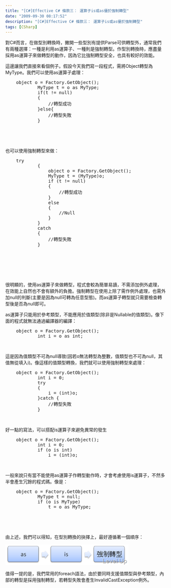 ```yaml
---
title: "[C#]Effective C# 條款三： 運算子is或as優於強制轉型"
date: "2009-09-30 08:17:52"
description: "[C#]Effective C# 條款三： 運算子is或as優於強制轉型"
tags: [CSharp]
---
```


<p>
	對C#而言，在做型別轉換時，撇開一些型別有提供Parse可供轉型外，通常我們有兩種選擇：一種是利用as運算子、一種則是強制轉型。作型別轉換時，應盡量採用as運算子來做轉型的動作，因為它比強制轉型安全，也具有較好的效能。</p>
<p>
	這邊讓我們直接來看個例子。假設今天我們寫一段程式，需將Object轉型為MyType。我們可以使用as運算子處理：</p>
<div class="wlWriterEditableSmartContent" id="scid:812469c5-0cb0-4c63-8c15-c81123a09de7:871e637a-cfd6-4ad3-a3c8-08a4a45b8b3f" style="padding-bottom: 0px; margin: 0px; padding-left: 0px; padding-right: 0px; display: inline; float: none; padding-top: 0px">
	<pre class="c#:nocontrols" name="code">
	object o = Factory.GetObject();
            MyType t = o as MyType;
            if(t != null)
            {
                //轉型成功
            }else{
                //轉型失敗
            }</pre>
</div>
<p>
	 </p>
<p>
	 </p>
<p>
	也可以使用強制轉型來做：</p>
<div class="wlWriterEditableSmartContent" id="scid:812469c5-0cb0-4c63-8c15-c81123a09de7:b28de273-a60b-4e77-80da-5e7dc0dd9542" style="padding-bottom: 0px; margin: 0px; padding-left: 0px; padding-right: 0px; display: inline; float: none; padding-top: 0px">
	<pre class="c#:nocontrols" name="code">
	try
            {
                object o = Factory.GetObject();
                MyType t = (MyType)o;
                if (t != null)
                {
                    //轉型成功
                }
                else
                {
                    //Null
                }
            }
            catch
            {
                //轉型失敗
            }</pre>
</div>
<p>
	 </p>
<p>
	 </p>
<p>
	 </p>
<p>
	很明顯的，使用as運算子來做轉型，程式會較為簡單易讀，不需添加例外處理，在效能上自然也不會有額外的負擔。強制轉型在使用上除了需作例外處理，也需外加null的判斷(主要是因為null可轉為任意型態)。而as運算子轉型就只需要檢查轉型後是否為null即可。</p>
<p>
	as運算子只能用於參考類型，不能應用於值類型(除非是Nullable的值類型)。像下面的程式就無法通過編譯器的編譯：</p>
<div class="wlWriterEditableSmartContent" id="scid:812469c5-0cb0-4c63-8c15-c81123a09de7:653e4953-9a30-4592-882c-c07f30c24411" style="padding-bottom: 0px; margin: 0px; padding-left: 0px; padding-right: 0px; display: inline; float: none; padding-top: 0px">
	<pre class="c#:nocontrols" name="code">
	object o = Factory.GetObject();
            int i = o as int;</pre>
</div>
<p>
	 </p>
<p>
	這是因為值類型不可為null導致(因若o無法轉型為整數，值類型也不可為null，其值無從填入i)。像這樣的值類型轉換，我們就可以使用強制轉型來處理：</p>
<div class="wlWriterEditableSmartContent" id="scid:812469c5-0cb0-4c63-8c15-c81123a09de7:b099ce6b-5f52-4a34-b0da-6a132d4bc8e8" style="padding-bottom: 0px; margin: 0px; padding-left: 0px; padding-right: 0px; display: inline; float: none; padding-top: 0px">
	<pre class="c#:nocontrols" name="code">
	object o = Factory.GetObject();
            int i = 0;
            try
            {
                i = (int)o;
            }catch { 
                //轉型失敗
            }</pre>
</div>
<p>
	 </p>
<p>
	好一點的寫法，可以搭配is運算子來避免異常的發生</p>
<div class="wlWriterEditableSmartContent" id="scid:812469c5-0cb0-4c63-8c15-c81123a09de7:39f56b6b-87ae-4712-a6c4-01b96c08e6d5" style="padding-bottom: 0px; margin: 0px; padding-left: 0px; padding-right: 0px; display: inline; float: none; padding-top: 0px">
	<pre class="c#:nocontrols" name="code">
	object o = Factory.GetObject();
            int i = 0;
            if (o is int)
                i = (int)o;</pre>
</div>
<p>
	 </p>
<p>
	一般來說只有當不能使用as運算子作轉型動作時，才會考慮使用is運算子，不然多半會產生冗餘的程式碼。像是：</p>
<div class="wlWriterEditableSmartContent" id="scid:812469c5-0cb0-4c63-8c15-c81123a09de7:901c4986-ad7b-48d3-8d01-83301b65c566" style="padding-bottom: 0px; margin: 0px; padding-left: 0px; padding-right: 0px; display: inline; float: none; padding-top: 0px">
	<pre class="c#:nocontrols" name="code">
	object o = Factory.GetObject();
            MyType t = null;
            if (o is MyType)
                t = o as MyType;</pre>
</div>
<p>
	 </p>
<p>
	 </p>
<p>
	由上述，我們可以得知，在型別轉換的抉擇上，最好遵循著一個順序：</p>
<p>
	<img alt="image" border="0" height="64" src="\images\posts\10834\image_thumb_1.png" style="border-right-width: 0px; display: inline; border-top-width: 0px; border-bottom-width: 0px; border-left-width: 0px" title="image" width="387" /></p>
<p>
	值得一提的是，我們常用的foreach語法，由於要同時支援值類型與參考類型，內部的轉型是採用強制轉型，若轉型失敗會產生InvalidCastException例外。</p>
